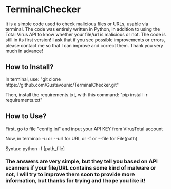 ﻿# TerminalChecker

It is a simple code used to check malicious files or URLs, usable via terminal.
The code was entirely written in Python, in addition to using the Total Virus API to know whether your file/url is malicious or not.
The code is still in its first version! I ask that if you see possible improvements or errors, please contact me so that I can improve and correct them. Thank you very much in advance!

<h2>How to Install?</h2>
In terminal, use:
  "git clone https://github.com/Gustavounic/TerminalChecker.git"

Then, install the requirements.txt, with this command:
  "pip install -r requirements.txt"

<h2>How to Use?</h2>
First, go to file "config.ini" and input your API KEY from VirusTotal account

Now, in terminal:
-u or --url for URL
or 
-f or --file for File(path)

Syntax:
  python -f [path_file]


<h3>The answers are very simple, but they tell you based on API scanners if your file/URL contains some kind of malware or not, I will try to improve them soon to provide more information, but thanks for trying and I hope you like it!</h3>

